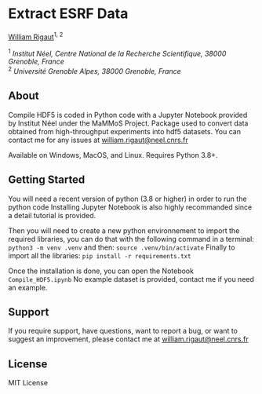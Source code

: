# Extract ESRF Data

[William Rigaut](https://github.com/escouflenfer)<sup>1, 2</sup>

<sup>1</sup> *Institut Néel, Centre National de la Recherche Scientifique, 38000 Grenoble, France*  
<sup>2</sup> *Université Grenoble Alpes, 38000 Grenoble, France*  


## About

Compile HDF5 is coded in Python code with a Jupyter Notebook provided by Institut Néel under the MaMMoS Project.
Package used to convert data obtained from high-throughput experiments into hdf5 datasets.
You can contact me for any issues at william.rigaut@neel.cnrs.fr

Available on Windows, MacOS, and Linux. Requires Python 3.8+.


## Getting Started

You will need a recent version of python (3.8 or higher) in order to run the python code
Installing Jupyter Notebook is also highly recommanded since a detail tutorial is provided.

Then you will need to create a new python environnement to import the required libraries,
you can do that with the following command in a terminal:
    `python3 -m venv .venv`
and then:
    `source .venv/bin/activate`
Finally to import all the libraries:
    `pip install -r requirements.txt`

Once the installation is done, you can open the Notebook `Compile_HDF5.ipynb`
No example dataset is provided, contact me if you need an example. 


## Support

If you require support, have questions, want to report a bug, or want to suggest an improvement, please contact me at william.rigaut@neel.cnrs.fr


## License

MIT License
